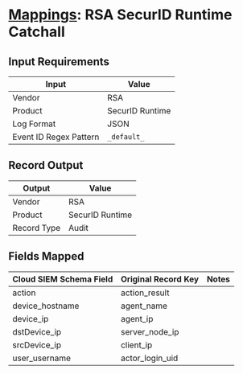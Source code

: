 # [Mappings](README.md): RSA SecurID Runtime Catchall

## Input Requirements

|Input|Value|
|-----|-----|
|Vendor|RSA|
|Product|SecurID Runtime|
|Log Format|JSON|
|Event ID Regex Pattern|`_default_`|

## Record Output

|Output|Value|
|------|-----|
|Vendor|RSA|
|Product|SecurID Runtime|
|Record Type|Audit|

## Fields Mapped

|Cloud SIEM Schema Field|Original Record Key|Notes|
|-----------------------|-------------------|-----|
|action|action_result||
|device_hostname|agent_name||
|device_ip|agent_ip||
|dstDevice_ip|server_node_ip||
|srcDevice_ip|client_ip||
|user_username|actor_login_uid||

